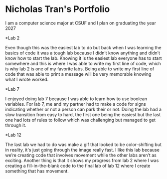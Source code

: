 
# Nicholas Tran's Portfolio
I am a computer science major at CSUF and I plan on graduating the year 2027

*Lab 2

 Even though this was the easiest lab to do but back when I was learning the basics of code it was a tough lab because I didn’t know anything and didn’t know how to start the lab. Knowing it is the easiest lab everyone has to start somewhere and this is where I was able to write my first line of code, which is why lab 2 is one of my favorite labs. Being able to write my first line of code that was able to print a message will be very memorable knowing what I wrote worked.


*Lab 7

I enjoyed doing lab 7 because I was able to learn how to use boolean variables. For lab 7, me and my partner had to make a code for signs indicating whether or not a person can park their or not. Doing the lab had a slow transition from easy to hard, the first one being the easiest but the last one had lots of rules to follow which was challenging but managed to get through it.

*Lab 12

The last lab we had to do was make a gif that looked to be color-shifting but in reality, it's just going through the image really fast. I like this lab because we’re creating code that involves movement while the other labs aren’t as exciting. Another thing is that it shows my progress from lab 2 where I was creating a fill-in-the-blank code to the final lab of lab 12 where I create something that has movement.
